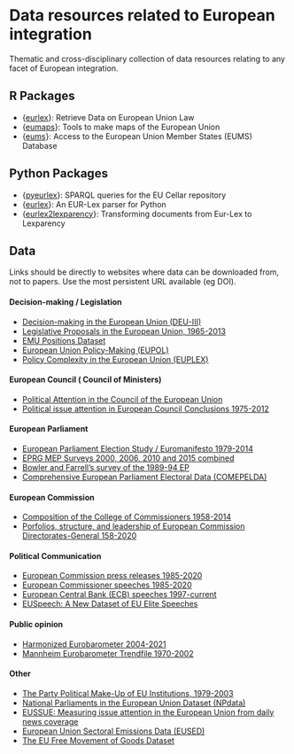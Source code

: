 # Data resources related to European integration

Thematic and cross-disciplinary collection of data resources relating to any facet of European integration.

## R Packages
- {[eurlex](https://github.com/michalovadek/eurlex)}: Retrieve Data on European Union Law
- {[eumaps](https://github.com/jfjelstul/eumaps)}: Tools to make maps of the European Union
- {[eums](https://github.com/jfjelstul/eums)}: Access to the European Union Member States (EUMS) Database

## Python Packages
- {[pyeurlex](https://pypi.org/project/pyeurlex/)}: SPARQL queries for the EU Cellar repository
- {[eurlex](https://pypi.org/project/eurlex/)}: An EUR-Lex parser for Python
- {[eurlex2lexparency](https://github.com/Lexparency/eurlex2lexparency)}: Transforming documents from Eur-Lex to Lexparency

## Data

Links should be directly to websites where data can be downloaded from, not to papers. Use the most persistent URL available (eg DOI).


#### Decision-making / Legislation
- [Decision-making in the European Union (DEU-III)](https://doi.org/10.34810/data53)
- [Legislative Proposals in the European Union, 1965-2013](https://doi.org/10.7910/DVN/1GFLRM)
- [EMU Positions Dataset](http://dev.emuchoices.eu/data/emup/)
- [European Union Policy-Making (EUPOL)](https://doi.org/10.7910/DVN/AZCAFA)
- [Policy Complexity in the European Union (EUPLEX)](https://www.euplex.org/data)

#### European Council ( Council of Ministers)
- [Political Attention in the Council of the European Union](https://doi.org/10.7910/DVN/VQRFLN)
- [Political issue attention in European Council Conclusions 1975-2012](http://www.policyagendas.eu/)

#### European Parliament
- [European Parliament Election Study / Euromanifesto 1979-2014](https://doi.org/10.4232/1.12830)
- [EPRG MEP Surveys 2000, 2006, 2010 and 2015 combined](https://mepsurvey.eu/data-object/combinedsurveys/)
- [Bowler and Farrell’s survey of the 1989-94 EP](https://mepsurvey.eu/data-object/bowler-and-farrell-survey-of-the-1989-94-ep/)
- [Comprehensive European Parliament Electoral Data (COMEPELDA)](https://doi.org/10.7910/DVN/GNRMTO)

#### European Commission 
- [Composition of the College of Commissioners 1958-2014](https://doi.org/10.7910/DVN/A5ECON)
- [Porfolios, structure, and leadership of European Commission Directorates-General 158-2020](https://www.polsoz.fu-berlin.de/en/polwiss/forschung/international/de-fr/Datenbanken/PEU-Datenbank/index.html)


#### Political Communication
- [European Commission press releases 1985-2020](https://doi.org/10.7910/DVN/UGGXUF)
- [European Commissioner speeches 1985-2020](https://doi.org/10.7910/DVN/M2QFGM)
- [European Central Bank (ECB) speeches 1997-current](https://www.ecb.europa.eu/press/key/html/downloads.en.html)
- [EUSpeech: A New Dataset of EU Elite Speeches](https://doi.org/10.7910/DVN/GKABNU)

#### Public opinion
- [Harmonized Eurobarometer 2004-2021](https://doi.org/10.7802/2458)
- [Mannheim Eurobarometer Trendfile 1970-2002](https://doi.org/10.4232/1.10074)

#### Other
- [The Party Political Make-Up of EU Institutions, 1979-2003](https://doi.org/10.7910/DVN/B0WMX9)
- [National Parliaments in the European Union Dataset (NPdata)](https://doi.org/10.7910/DVN/1BARB6) 
- [EUSSUE: Measuring issue attention in the European Union from daily news coverage](https://doi.org/10.7910/DVN/CXZAGB)
- [European Union Sectoral Emissions Data (EUSED)](https://doi.org/10.7910/DVN/DW7Y5W)
- [The EU Free Movement of Goods Dataset](https://doi.org/10.7910/DVN/XJJ5N4)

